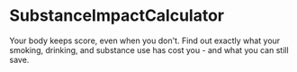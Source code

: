 # SubstanceImpactCalculator
Your body keeps score, even when you don't. Find out exactly what your smoking, drinking, and substance use has cost you - and what you can still save.
